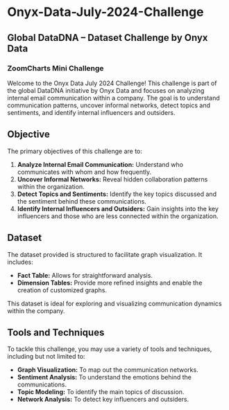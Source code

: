 # Onyx-Data-July-2024-Challenge

## Global DataDNA – Dataset Challenge by Onyx Data

### ZoomCharts Mini Challenge

Welcome to the Onyx Data July 2024 Challenge! This challenge is part of the global DataDNA initiative by Onyx Data and focuses on analyzing internal email communication within a company. The goal is to understand communication patterns, uncover informal networks, detect topics and sentiments, and identify internal influencers and outsiders.

## Objective

The primary objectives of this challenge are to:

1. **Analyze Internal Email Communication:** Understand who communicates with whom and how frequently.
2. **Uncover Informal Networks:** Reveal hidden collaboration patterns within the organization.
3. **Detect Topics and Sentiments:** Identify the key topics discussed and the sentiment behind these communications.
4. **Identify Internal Influencers and Outsiders:** Gain insights into the key influencers and those who are less connected within the organization.

## Dataset

The dataset provided is structured to facilitate graph visualization. It includes:

- **Fact Table:** Allows for straightforward analysis.
- **Dimension Tables:** Provide more refined insights and enable the creation of customized graphs.

This dataset is ideal for exploring and visualizing communication dynamics within the company.

## Tools and Techniques

To tackle this challenge, you may use a variety of tools and techniques, including but not limited to:

- **Graph Visualization:** To map out the communication networks.
- **Sentiment Analysis:** To understand the emotions behind the communications.
- **Topic Modeling:** To identify the main topics of discussion.
- **Network Analysis:** To detect key influencers and outsiders.





